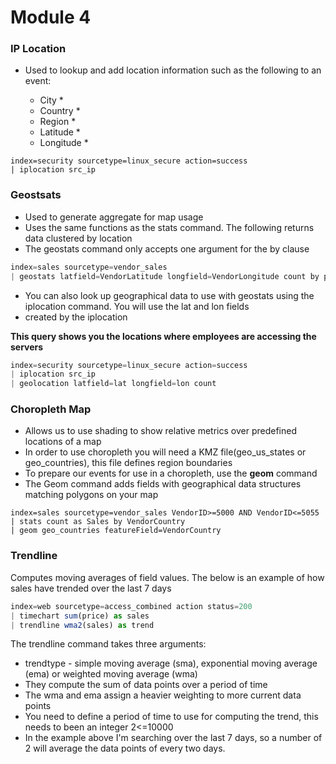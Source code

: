 # Module 4

### IP Location

- Used to lookup and add location information such as the following to an event:

  * City *
  * Country *
  * Region *
  * Latitude *
  * Longitude *

```
index=security sourcetype=linux_secure action=success
| iplocation src_ip
```

### Geostsats

- Used to generate aggregate for map usage
- Uses the same functions as the stats command. The following returns data clustered by location
- The geostats command only accepts one argument for the by clause
```JavaScript
index=sales sourcetype=vendor_sales
| geostats latfield=VendorLatitude longfield=VendorLongitude count by product_name globallimit=4
```

- You can also look up geographical data to use with geostats using the iplocation command. You will use the lat and lon fields
- created by the iplocation

**This query shows you the locations where employees are accessing the servers**
```JavaScript
index=security sourcetype=linux_secure action=success
| iplocation src_ip
| geolocation latfield=lat longfield=lon count
```

### Choropleth Map
- Allows us to use shading to show relative metrics over predefined locations of a map
- In order to use choropleth you will need a KMZ file(geo_us_states or geo_countries), this file defines region boundaries
- To prepare our events for use in a choropleth, use the **geom** command
- The Geom command adds fields with geographical data structures matching polygons on your map
```
index=sales sourcetype=vendor_sales VendorID>=5000 AND VendorID<=5055
| stats count as Sales by VendorCountry
| geom geo_countries featureField=VendorCountry
```

### Trendline 

Computes moving averages of field values. The below is an example of how sales have trended over the last 7 days

```JavaScript
index=web sourcetype=access_combined action status=200 
| timechart sum(price) as sales
| trendline wma2(sales) as trend
```
The trendline command takes three arguments:
* trendtype - simple moving average (sma), exponential moving average (ema) or weighted moving average (wma)
* They compute the sum of data points over a period of time
* The wma and ema assign a heavier weighting to more current data points
* You need to define a period of time to use for computing the trend, this needs to been an integer 2<=10000
* In the example above I'm searching over the last 7 days, so a number of 2 will average the data points of every two days.

